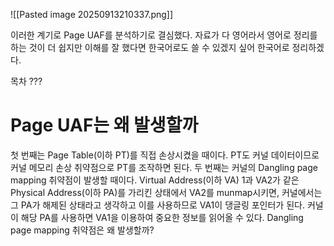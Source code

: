 ![[Pasted image 20250913210337.png]]

이러한 계기로 Page UAF를 분석하기로 결심했다. 자료가 다 영어라서 영어로 정리를 하는 것이 더 쉽지만 이해를 잘 했다면 한국어로도 쓸 수 있겠지 싶어 한국어로 정리하겠다.

목차 ???
# Page UAF는 왜 발생할까

첫 번째는 Page Table(이하 PT)를 직접 손상시켰을 때이다. PT도 커널 데이터이므로 커널 메모리 손상 취약점으로 PT를 조작하면 된다.
두 번째는 커널의 Dangling page mapping 취약점이 발생할 때이다. Virtual Address(이하 VA) 1과 VA2가 같은 Physical Address(이하 PA)를 가리킨 상태에서 VA2를 munmap시키면, 커널에서는 그 PA가 해제된 상태라고 생각하고 이를 사용하므로 VA1이 댕글링 포인터가 된다. 커널이 해당 PA를 사용하면 VA1을 이용하여 중요한 정보를 읽어올 수 있다.
Dangling page mapping 취약점은 왜 발생할까?